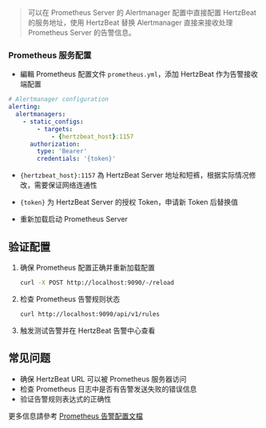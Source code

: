 > 可以在 Prometheus Server 的 Alertmanager 配置中直接配置 HertzBeat 的服务地址，使用 HertzBeat 替换 Alertmanager 直接来接收处理 Prometheus Server 的告警信息。

### Prometheus 服务配置

- 編輯 Prometheus 配置文件 `prometheus.yml`，添加 HertzBeat 作为告警接收端配置
```yaml
# Alertmanager configuration
alerting:
  alertmanagers:
    - static_configs:
        - targets:
            - {hertzbeat_host}:1157
      authorization:
        type: 'Bearer'
        credentials: '{token}'

```
- `{hertzbeat_host}:1157` 為 HertzBeat Server 地址和短裤，根据实际情况修改，需要保证网络连通性
- `{token}` 为 HertzBeat Server 的授权 Token，申请新 Token 后替换值

- 重新加载启动 Prometheus Server 

## 验证配置

1. 确保 Prometheus 配置正确并重新加载配置
    ```bash
    curl -X POST http://localhost:9090/-/reload
    ```
2. 检查 Prometheus 告警规则状态
    ```bash
    curl http://localhost:9090/api/v1/rules
    ```
3. 触发测试告警并在 HertzBeat 告警中心查看

## 常见问题

- 确保 HertzBeat URL 可以被 Prometheus 服务器访问
- 检查 Prometheus 日志中是否有告警发送失败的错误信息
- 验证告警规则表达式的正确性

更多信息請參考 [Prometheus 告警配置文檔](https://prometheus.io/docs/alerting/latest/configuration/)
